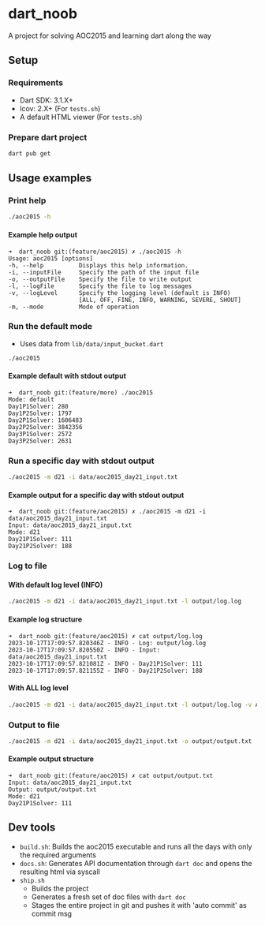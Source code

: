 # dart_noob

A project for solving AOC2015 and learning dart along the way

## Setup

### Requirements

- Dart SDK: 3.1.X+
- lcov: 2.X+ (For `tests.sh`)
- A default HTML viewer (For `tests.sh`)

### Prepare dart project

``` bash
dart pub get
```

## Usage examples

### Print help

```bash
./aoc2015 -h
```

#### Example help output

```text
➜  dart_noob git:(feature/aoc2015) ✗ ./aoc2015 -h
Usage: aoc2015 [options]
-h, --help          Displays this help information.
-i, --inputFile     Specify the path of the input file
-o, --outputFile    Specify the file to write output
-l, --logFile       Specify the file to log messages
-v, --logLevel      Specify the logging level (default is INFO)
                    [ALL, OFF, FINE, INFO, WARNING, SEVERE, SHOUT]
-m, --mode          Mode of operation
```

### Run the default mode

- Uses data from `lib/data/input_bucket.dart`

```bash
./aoc2015
```

#### Example default with stdout output

```text
➜  dart_noob git:(feature/more) ./aoc2015
Mode: default
Day1P1Solver: 280
Day1P2Solver: 1797
Day2P1Solver: 1606483
Day2P2Solver: 3842356
Day3P1Solver: 2572
Day3P2Solver: 2631
```

### Run a specific day with stdout output

```bash
./aoc2015 -m d21 -i data/aoc2015_day21_input.txt 
```

#### Example output for a specific day with stdout output

```text
➜  dart_noob git:(feature/aoc2015) ✗ ./aoc2015 -m d21 -i data/aoc2015_day21_input.txt 
Input: data/aoc2015_day21_input.txt
Mode: d21
Day21P1Solver: 111
Day21P2Solver: 188
```

### Log to file

#### With default log level (INFO)

```bash
./aoc2015 -m d21 -i data/aoc2015_day21_input.txt -l output/log.log
```

#### Example log structure

```text
➜  dart_noob git:(feature/aoc2015) ✗ cat output/log.log
2023-10-17T17:09:57.820346Z - INFO - Log: output/log.log
2023-10-17T17:09:57.820550Z - INFO - Input: data/aoc2015_day21_input.txt
2023-10-17T17:09:57.821081Z - INFO - Day21P1Solver: 111
2023-10-17T17:09:57.821155Z - INFO - Day21P2Solver: 188
```

#### With ALL log level

```bash
./aoc2015 -m d21 -i data/aoc2015_day21_input.txt -l output/log.log -v ALL
```

### Output to file

```bash
./aoc2015 -m d21 -i data/aoc2015_day21_input.txt -o output/output.txt
```

#### Example output structure

```text
➜  dart_noob git:(feature/aoc2015) ✗ cat output/output.txt
Input: data/aoc2015_day21_input.txt
Output: output/output.txt
Mode: d21
Day21P1Solver: 111
```

## Dev tools

- `build.sh`: Builds the aoc2015 executable and runs all the days with only the required arguments
- `docs.sh`: Generates API documentation through `dart doc` and opens the resulting html via syscall
- `ship.sh`
  - Builds the project
  - Generates a fresh set of doc files with `dart doc`
  - Stages the entire project in git and pushes it with 'auto commit' as commit msg
